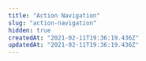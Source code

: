 ```yaml
---
title: "Action Navigation"
slug: "action-navigation"
hidden: true
createdAt: "2021-02-11T19:36:19.436Z"
updatedAt: "2021-02-11T19:36:19.436Z"
---
```

